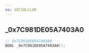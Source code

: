 ```yaml
---
ns: SOCIALCLUB
---
```

## _0x7C981DE05A7403A0

```c
// 0x7C981DE05A7403A0
BOOL _0x7C981DE05A7403A0();
```

